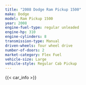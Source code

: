 ```yaml
---
title: "2008 Dodge Ram Pickup 1500"
make: Dodge
model: Ram Pickup 1500
year: 2008
engine-fuel-type: regular unleaded
engine-hp: 310
engine-cylinders: 8
transmission-type: Manual
driven-wheels: four wheel drive
number-of-doors: 2
market-category: Flex Fuel
vehicle-size: Large
vehicle-style: Regular Cab Pickup
---
```


{{< car_info >}}
